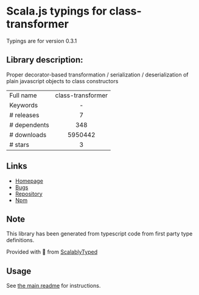 
# Scala.js typings for class-transformer

Typings are for version 0.3.1

## Library description:
Proper decorator-based transformation / serialization / deserialization of plain javascript objects to class constructors

|                    |                 |
| ------------------ | :-------------: |
| Full name          | class-transformer |
| Keywords           | - |
| # releases         | 7 |
| # dependents       | 348 |
| # downloads        | 5950442 |
| # stars            | 3 |

## Links
- [Homepage](https://github.com/pleerock/class-transformer#readme)
- [Bugs](https://github.com/pleerock/class-transformer/issues)
- [Repository](https://github.com/pleerock/class-transformer)
- [Npm](https://www.npmjs.com/package/class-transformer)
    


## Note
This library has been generated from typescript code from first party type definitions.

Provided with :purple_heart: from [ScalablyTyped](https://github.com/oyvindberg/ScalablyTyped)

## Usage
See [the main readme](../../readme.md) for instructions.


